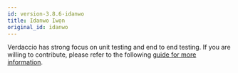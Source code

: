 ```yaml
---
id: version-3.8.6-idanwo
title: Idanwo Iwọn
original_id: idanwo
---
```


Verdaccio has strong focus on unit testing and end to end testing. If you are willing to contribute, please refer to the following [guide for more information](https://github.com/verdaccio/verdaccio/wiki/Developing-new-tests).